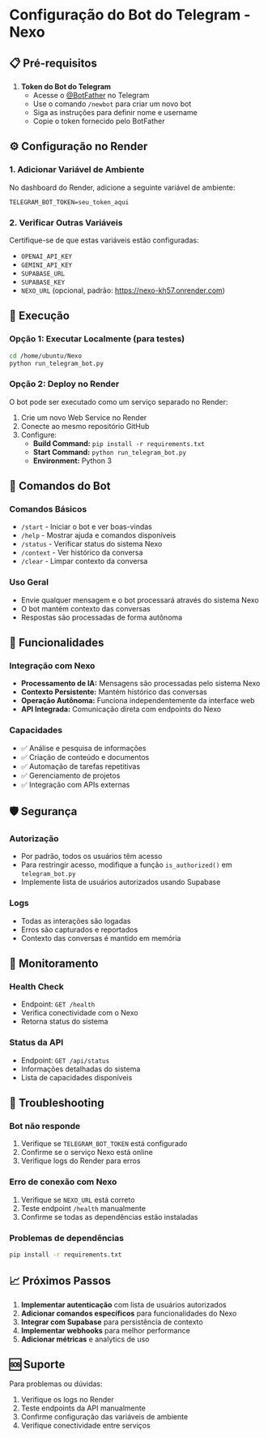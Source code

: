 # Configuração do Bot do Telegram - Nexo

## 📋 Pré-requisitos

1. **Token do Bot do Telegram**
   - Acesse o [@BotFather](https://t.me/botfather) no Telegram
   - Use o comando `/newbot` para criar um novo bot
   - Siga as instruções para definir nome e username
   - Copie o token fornecido pelo BotFather

## ⚙️ Configuração no Render

### 1. Adicionar Variável de Ambiente

No dashboard do Render, adicione a seguinte variável de ambiente:

```
TELEGRAM_BOT_TOKEN=seu_token_aqui
```

### 2. Verificar Outras Variáveis

Certifique-se de que estas variáveis estão configuradas:
- `OPENAI_API_KEY`
- `GEMINI_API_KEY` 
- `SUPABASE_URL`
- `SUPABASE_KEY`
- `NEXO_URL` (opcional, padrão: https://nexo-kh57.onrender.com)

## 🚀 Execução

### Opção 1: Executar Localmente (para testes)

```bash
cd /home/ubuntu/Nexo
python run_telegram_bot.py
```

### Opção 2: Deploy no Render

O bot pode ser executado como um serviço separado no Render:

1. Crie um novo Web Service no Render
2. Conecte ao mesmo repositório GitHub
3. Configure:
   - **Build Command:** `pip install -r requirements.txt`
   - **Start Command:** `python run_telegram_bot.py`
   - **Environment:** Python 3

## 🤖 Comandos do Bot

### Comandos Básicos
- `/start` - Iniciar o bot e ver boas-vindas
- `/help` - Mostrar ajuda e comandos disponíveis
- `/status` - Verificar status do sistema Nexo
- `/context` - Ver histórico da conversa
- `/clear` - Limpar contexto da conversa

### Uso Geral
- Envie qualquer mensagem e o bot processará através do sistema Nexo
- O bot mantém contexto das conversas
- Respostas são processadas de forma autônoma

## 🔧 Funcionalidades

### Integração com Nexo
- **Processamento de IA:** Mensagens são processadas pelo sistema Nexo
- **Contexto Persistente:** Mantém histórico das conversas
- **Operação Autônoma:** Funciona independentemente da interface web
- **API Integrada:** Comunicação direta com endpoints do Nexo

### Capacidades
- ✅ Análise e pesquisa de informações
- ✅ Criação de conteúdo e documentos
- ✅ Automação de tarefas repetitivas
- ✅ Gerenciamento de projetos
- ✅ Integração com APIs externas

## 🛡️ Segurança

### Autorização
- Por padrão, todos os usuários têm acesso
- Para restringir acesso, modifique a função `is_authorized()` em `telegram_bot.py`
- Implemente lista de usuários autorizados usando Supabase

### Logs
- Todas as interações são logadas
- Erros são capturados e reportados
- Contexto das conversas é mantido em memória

## 🔄 Monitoramento

### Health Check
- Endpoint: `GET /health`
- Verifica conectividade com o Nexo
- Retorna status do sistema

### Status da API
- Endpoint: `GET /api/status`
- Informações detalhadas do sistema
- Lista de capacidades disponíveis

## 🐛 Troubleshooting

### Bot não responde
1. Verifique se `TELEGRAM_BOT_TOKEN` está configurado
2. Confirme se o serviço Nexo está online
3. Verifique logs do Render para erros

### Erro de conexão com Nexo
1. Verifique se `NEXO_URL` está correto
2. Teste endpoint `/health` manualmente
3. Confirme se todas as dependências estão instaladas

### Problemas de dependências
```bash
pip install -r requirements.txt
```

## 📈 Próximos Passos

1. **Implementar autenticação** com lista de usuários autorizados
2. **Adicionar comandos específicos** para funcionalidades do Nexo
3. **Integrar com Supabase** para persistência de contexto
4. **Implementar webhooks** para melhor performance
5. **Adicionar métricas** e analytics de uso

## 🆘 Suporte

Para problemas ou dúvidas:
1. Verifique os logs no Render
2. Teste endpoints da API manualmente
3. Confirme configuração das variáveis de ambiente
4. Verifique conectividade entre serviços
